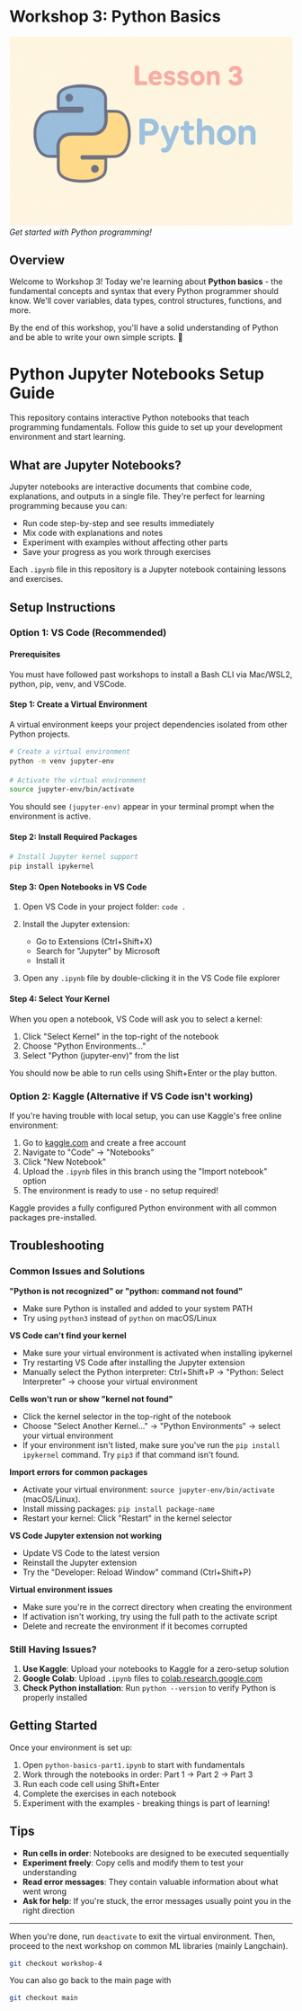 # Workshop 3: Python Basics
![Python logo](./PythonBanner.png)
_Get started with Python programming!_

## Overview
Welcome to Workshop 3! Today we're learning about **Python basics** - the fundamental concepts and syntax that every Python programmer should know. We'll cover variables, data types, control structures, functions, and more.

By the end of this workshop, you'll have a solid understanding of Python and be able to write your own simple scripts. 💪

# Python Jupyter Notebooks Setup Guide

This repository contains interactive Python notebooks that teach programming fundamentals. Follow this guide to set up your development environment and start learning.

## What are Jupyter Notebooks?

Jupyter notebooks are interactive documents that combine code, explanations, and outputs in a single file. They're perfect for learning programming because you can:
- Run code step-by-step and see results immediately
- Mix code with explanations and notes
- Experiment with examples without affecting other parts
- Save your progress as you work through exercises

Each `.ipynb` file in this repository is a Jupyter notebook containing lessons and exercises.

## Setup Instructions

### Option 1: VS Code (Recommended)

#### Prerequisites
You must have followed past workshops to install a Bash CLI via Mac/WSL2, python, pip, venv, and VSCode. 

#### Step 1: Create a Virtual Environment
A virtual environment keeps your project dependencies isolated from other Python projects.

```bash
# Create a virtual environment
python -m venv jupyter-env

# Activate the virtual environment
source jupyter-env/bin/activate
```

You should see `(jupyter-env)` appear in your terminal prompt when the environment is active.

#### Step 2: Install Required Packages
```bash
# Install Jupyter kernel support
pip install ipykernel
```

#### Step 3: Open Notebooks in VS Code
1. Open VS Code in your project folder: `code .`
2. Install the Jupyter extension:
   - Go to Extensions (Ctrl+Shift+X)
   - Search for "Jupyter" by Microsoft
   - Install it

3. Open any `.ipynb` file by double-clicking it in the VS Code file explorer

#### Step 4: Select Your Kernel
When you open a notebook, VS Code will ask you to select a kernel:
1. Click "Select Kernel" in the top-right of the notebook
2. Choose "Python Environments..."
3. Select "Python (jupyter-env)" from the list

You should now be able to run cells using Shift+Enter or the play button.

### Option 2: Kaggle (Alternative if VS Code isn't working)

If you're having trouble with local setup, you can use Kaggle's free online environment:

1. Go to [kaggle.com](https://www.kaggle.com) and create a free account
2. Navigate to "Code" → "Notebooks"
3. Click "New Notebook"
4. Upload the `.ipynb` files in this branch using the "Import notebook" option
5. The environment is ready to use - no setup required!

Kaggle provides a fully configured Python environment with all common packages pre-installed.

## Troubleshooting

### Common Issues and Solutions

**"Python is not recognized" or "python: command not found"**
- Make sure Python is installed and added to your system PATH
- Try using `python3` instead of `python` on macOS/Linux

**VS Code can't find your kernel**
- Make sure your virtual environment is activated when installing ipykernel
- Try restarting VS Code after installing the Jupyter extension
- Manually select the Python interpreter: Ctrl+Shift+P → "Python: Select Interpreter" → choose your virtual environment

**Cells won't run or show "kernel not found"**
- Click the kernel selector in the top-right of the notebook
- Choose "Select Another Kernel..." → "Python Environments" → select your virtual environment
- If your environment isn't listed, make sure you've run the `pip install ipykernel` command. Try `pip3` if that command isn't found.

**Import errors for common packages**
- Activate your virtual environment: `source jupyter-env/bin/activate` (macOS/Linux).
- Install missing packages: `pip install package-name`
- Restart your kernel: Click "Restart" in the kernel selector

**VS Code Jupyter extension not working**
- Update VS Code to the latest version
- Reinstall the Jupyter extension
- Try the "Developer: Reload Window" command (Ctrl+Shift+P)

**Virtual environment issues**
- Make sure you're in the correct directory when creating the environment
- If activation isn't working, try using the full path to the activate script
- Delete and recreate the environment if it becomes corrupted

### Still Having Issues?

1. **Use Kaggle**: Upload your notebooks to Kaggle for a zero-setup solution
2. **Google Colab**: Upload `.ipynb` files to [colab.research.google.com](https://colab.research.google.com)
3. **Check Python installation**: Run `python --version` to verify Python is properly installed

## Getting Started

Once your environment is set up:
1. Open `python-basics-part1.ipynb` to start with fundamentals
2. Work through the notebooks in order: Part 1 → Part 2 → Part 3
3. Run each code cell using Shift+Enter
4. Complete the exercises in each notebook
5. Experiment with the examples - breaking things is part of learning!

## Tips

- **Run cells in order**: Notebooks are designed to be executed sequentially
- **Experiment freely**: Copy cells and modify them to test your understanding
- **Read error messages**: They contain valuable information about what went wrong
- **Ask for help**: If you're stuck, the error messages usually point you in the right direction

--------------------

When you're done, run `deactivate` to exit the virtual environment. Then, proceed to the next workshop on common ML libraries (mainly Langchain).
```bash
git checkout workshop-4
```

You can also go back to the main page with
```bash
git checkout main
```